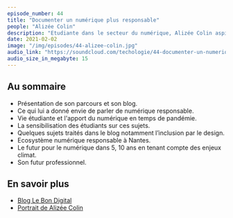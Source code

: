 ```yaml
---
episode_number: 44
title: "Documenter un numérique plus responsable"
people: "Alizée Colin"
description: "Etudiante dans le secteur du numérique, Alizée Colin aspire à travers son blog à recentrer le web et ses outils dans un objectif de bien commun, tant bien environnemental que social."
date: 2021-02-02
image: "/img/episodes/44-alizee-colin.jpg"
audio_link: "https://soundcloud.com/techologie/44-documenter-un-numerique-plus-responsable-avec-alizee-colin"
audio_size_in_megabyte: 15
---
```


## Au sommaire

* Présentation de son parcours et son blog.
* Ce qui lui a donné envie de parler de numérique responsable.
* Vie étudiante et l'apport du numérique en temps de pandémie.
* La sensibilisation des étudiants sur ces sujets.
* Quelques sujets traités dans le blog notamment l’inclusion par le design.
* Ecosystème numérique responsable à Nantes.
* Le futur pour le numérique dans 5, 10 ans en tenant compte des enjeux climat.
* Son futur professionnel.

## En savoir plus

* [Blog Le Bon Digital](https://lebondigital.com/)
* [Portrait de Alizée Colin](https://www.ecv.fr/portrait-alizee-colin-creatrice-du-blog-le-bon-digital/)
